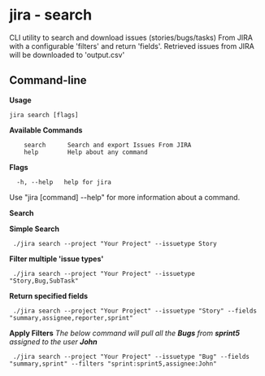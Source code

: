 

# jira - search
CLI utility to search and download issues (stories/bugs/tasks) From JIRA with a configurable 'filters' and return 'fields'. Retrieved issues from JIRA will be downloaded to 'output.csv'

## Command-line ##
**Usage**

    jira search [flags]

**Available Commands**
```
    search      Search and export Issues From JIRA
    help        Help about any command
```

**Flags**
```
  -h, --help   help for jira
```

Use "jira [command] --help" for more information about a command.


**Search**

**Simple Search**

```
 ./jira search --project "Your Project" --issuetype Story 
```

**Filter multiple 'issue types'**

```
 ./jira search --project "Your Project" --issuetype "Story,Bug,SubTask"
```
    
**Return specified fields**
```
 ./jira search --project "Your Project" --issuetype "Story" --fields "summary,assignee,reporter,sprint" 
```

**Apply Filters**
*The below command will pull all the **Bugs** from **sprint5** assigned to the user **John***
```
 ./jira search --project "Your Project" --issuetype "Bug" --fields "summary,sprint" --filters "sprint:sprint5,assignee:John"
```







